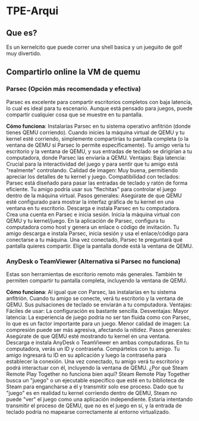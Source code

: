 # TPE-Arqui

## Que es?

Es un kernelcito que puede correr una shell basica y un jueguito de golf muy divertido.

## Compartirlo online la VM de quemu

### Parsec (Opción más recomendada y efectiva)
Parsec es excelente para compartir escritorios completos con baja latencia, lo cual es ideal para tu escenario. Aunque está pensado para juegos, puede compartir cualquier cosa que se muestre en tu pantalla.

**Cómo funciona**: Instalarías Parsec en tu sistema operativo anfitrión (donde tienes QEMU corriendo). Cuando inicies la máquina virtual de QEMU y tu kernel esté corriendo, simplemente compartirías tu pantalla completa (o la ventana de QEMU si Parsec lo permite específicamente). Tu amigo vería tu escritorio y la ventana de QEMU, y sus entradas de teclado se dirigirían a tu computadora, donde Parsec las enviaría a QEMU.
Ventajas:
Baja latencia: Crucial para la interactividad del juego y para sentir que tu amigo está "realmente" controlando.
Calidad de imagen: Muy buena, permitiendo apreciar los detalles de tu kernel y juego.
Compatibilidad con teclados: Parsec está diseñado para pasar las entradas de teclado y ratón de forma eficiente. Tu amigo podría usar sus "flechitas" para controlar el juego dentro de la máquina virtual.
Pasos generales:
Asegúrate de que QEMU esté configurado para mostrar la interfaz gráfica de tu kernel en una ventana en tu escritorio.
Descarga e instala Parsec en tu computadora.
Crea una cuenta en Parsec e inicia sesión.
Inicia la máquina virtual con QEMU y tu kernel/juego.
En la aplicación de Parsec, configura tu computadora como host y genera un enlace o código de invitación.
Tu amigo descarga e instala Parsec, inicia sesión y usa el enlace/código para conectarse a tu máquina.
Una vez conectado, Parsec te preguntará qué pantalla quieres compartir. Elige la pantalla donde está la ventana de QEMU.

### AnyDesk o TeamViewer (Alternativa si Parsec no funciona)
Estas son herramientas de escritorio remoto más generales. También te permiten compartir tu pantalla completa, incluyendo la ventana de QEMU.

**Cómo funciona**: Al igual que con Parsec, las instalarías en tu sistema anfitrión. Cuando tu amigo se conecte, verá tu escritorio y la ventana de QEMU. Sus pulsaciones de teclado se enviarán a tu computadora.
Ventajas:
Fáciles de usar: La configuración es bastante sencilla.
Desventajas:
Mayor latencia: La experiencia de juego podría no ser tan fluida como con Parsec, lo que es un factor importante para un juego.
Menor calidad de imagen: La compresión puede ser más agresiva, afectando la nitidez.
Pasos generales:
Asegúrate de que QEMU esté mostrando tu kernel en una ventana.
Descarga e instala AnyDesk o TeamViewer en ambas computadoras.
En tu computadora, verás un ID y contraseña. Compártelos con tu amigo.
Tu amigo ingresará tu ID en su aplicación y luego la contraseña para establecer la conexión.
Una vez conectado, tu amigo verá tu escritorio y podrá interactuar con él, incluyendo la ventana de QEMU.
¿Por qué Steam Remote Play Together no funciona bien aquí?
Steam Remote Play Together busca un "juego" o un ejecutable específico que esté en tu biblioteca de Steam para engancharse a él y transmitir solo ese proceso. Dado que tu "juego" es en realidad tu kernel corriendo dentro de QEMU, Steam no puede "ver" el juego como una aplicación independiente. Estaría intentando transmitir el proceso de QEMU, que no es el juego en sí, y la entrada de teclado podría no mapearse correctamente al entorno virtualizado.






